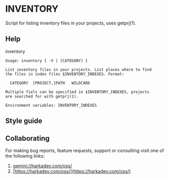 # INVENTORY

Script for listing inventory files in your projects, uses getprj(1).

## Help

inventory

    Usage: inventory { -V | [CATEGORY] }
    
    List inventory files in your projects. List places where to find
    the files in index files $INVENTORY_INDEXES. Format:
    
      CATEGORY  [PROJECT,]PATH   WILDCARD
    
    Multiple fiels can be specified in $INVENTORY_INDEXES, projects
    are searched for with getprj(1).
    
    Environment variables: INVENTORY_INDEXES

## Style guide

## Collaborating

For making bug reports, feature requests, support or consulting visit
one of the following links:

1. [gemini://harkadev.com/oss/](gemini://harkadev.com/oss/)
2. [https://harkadev.com/oss/](https://harkadev.com/oss/)
